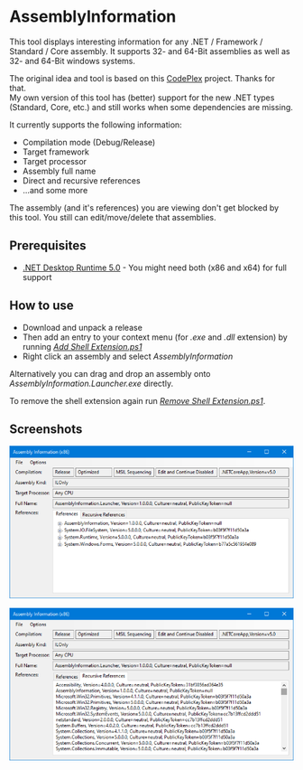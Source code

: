 # AssemblyInformation

This tool displays interesting information for any .NET / Framework / Standard / Core assembly. It supports 32- and 64-Bit assemblies as well as 32- and 64-Bit windows systems.

The original idea and tool is based on this [CodePlex](https://archive.codeplex.com/?p=assemblyinformation) project. Thanks for that.\
My own version of this tool has (better) support for the new .NET types (Standard, Core, etc.) and still works when some dependencies are missing.

It currently supports the following information:
- Compilation mode (Debug/Release)
- Target framework
- Target processor
- Assembly full name
- Direct and recursive references
- ...and some more

The assembly (and it's references) you are viewing don't get blocked by this tool. You still can edit/move/delete that assemblies.

## Prerequisites
- [.NET Desktop Runtime 5.0](https://dotnet.microsoft.com/download/dotnet/5.0) - You might need both (x86 and x64) for full support

## How to use
- Download and unpack a release
- Then add an entry to your context menu (for _.exe_ and _.dll_ extension) by running _[Add Shell Extension.ps1](AssemblyInformation.Launcher/Add%20Shell%20Extension.ps1)_
- Right click an assembly and select _AssemblyInformation_

Alternatively you can drag and drop an assembly onto _AssemblyInformation.Launcher.exe_ directly.

To remove the shell extension again run _[Remove Shell Extension.ps1](AssemblyInformation.Launcher/Remove%20Shell%20Extension.ps1)_.

## Screenshots
![Screenshot 1](Screenshots_01.png)

![Screenshot 2](Screenshots_02.png)

